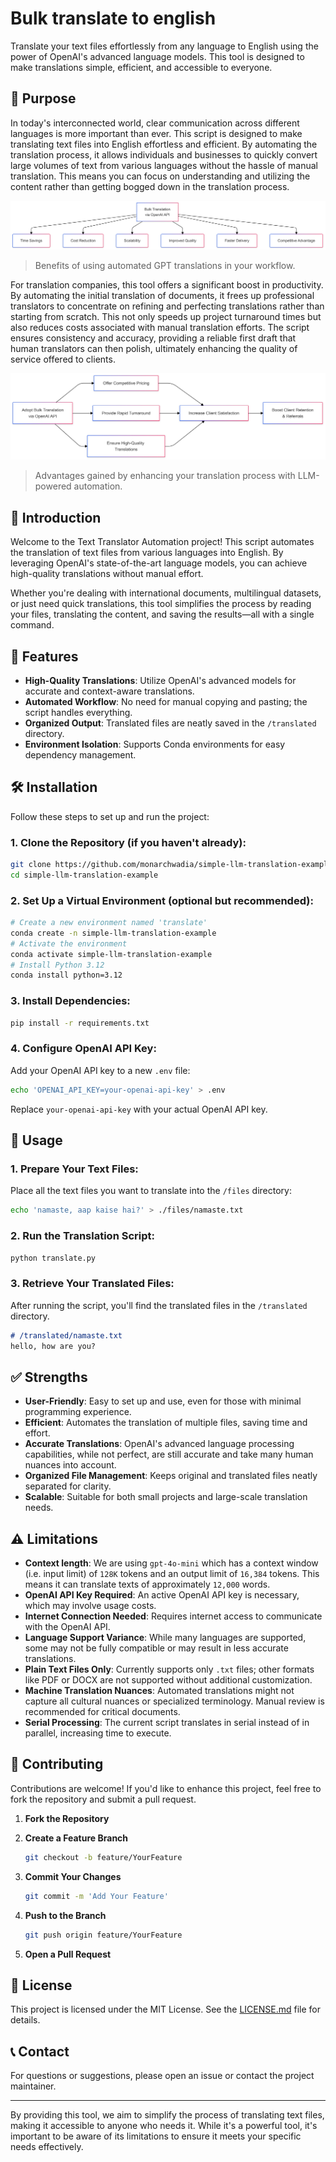 # Bulk translate to english

Translate your text files effortlessly from any language to English using the power of OpenAI's advanced language models. This tool is designed to make translations simple, efficient, and accessible to everyone.

## 🎯 Purpose

In today's interconnected world, clear communication across different languages is more important than ever. This script is designed to make translating text files into English effortless and efficient. By automating the translation process, it allows individuals and businesses to quickly convert large volumes of text from various languages without the hassle of manual translation. This means you can focus on understanding and utilizing the content rather than getting bogged down in the translation process.

![Benefits of using automated GPT translations in your workflow](./imgs/feb4a992-0ac4-411b-869b-92da1e10352a-1.png)
> Benefits of using automated GPT translations in your workflow.

For translation companies, this tool offers a significant boost in productivity. By automating the initial translation of documents, it frees up professional translators to concentrate on refining and perfecting translations rather than starting from scratch. This not only speeds up project turnaround times but also reduces costs associated with manual translation efforts. The script ensures consistency and accuracy, providing a reliable first draft that human translators can then polish, ultimately enhancing the quality of service offered to clients.

![Advantages of using LLM-powered automation in your translation process](./imgs/feb4a992-0ac4-411b-869b-92da1e10352a.png)
> Advantages gained by enhancing your translation process with LLM-powered automation.


## 📖 Introduction

Welcome to the Text Translator Automation project! This script automates the translation of text files from various languages into English. By leveraging OpenAI's state-of-the-art language models, you can achieve high-quality translations without manual effort.

Whether you're dealing with international documents, multilingual datasets, or just need quick translations, this tool simplifies the process by reading your files, translating the content, and saving the results—all with a single command.

## 🚀 Features

- **High-Quality Translations**: Utilize OpenAI's advanced models for accurate and context-aware translations.
- **Automated Workflow**: No need for manual copying and pasting; the script handles everything.
- **Organized Output**: Translated files are neatly saved in the `/translated` directory.
- **Environment Isolation**: Supports Conda environments for easy dependency management.

## 🛠 Installation

Follow these steps to set up and run the project:

### 1. **Clone the Repository** (if you haven't already):

```bash
git clone https://github.com/monarchwadia/simple-llm-translation-example.git
cd simple-llm-translation-example
```

### 2. **Set Up a Virtual Environment** (optional but recommended):

```bash
# Create a new environment named 'translate'
conda create -n simple-llm-translation-example
# Activate the environment
conda activate simple-llm-translation-example
# Install Python 3.12
conda install python=3.12
   ```

### 3. **Install Dependencies**:

```bash
pip install -r requirements.txt
```

### 4. **Configure OpenAI API Key**:

Add your OpenAI API key to a new `.env` file:

```bash
echo 'OPENAI_API_KEY=your-openai-api-key' > .env
```

Replace `your-openai-api-key` with your actual OpenAI API key.

## 📄 Usage

### 1. **Prepare Your Text Files**:

Place all the text files you want to translate into the `/files` directory:

```bash
echo 'namaste, aap kaise hai?' > ./files/namaste.txt
```

### 2. **Run the Translation Script**:

```bash
python translate.py
```

### 3. **Retrieve Your Translated Files**:

After running the script, you'll find the translated files in the `/translated` directory.

```md
# /translated/namaste.txt
hello, how are you?
```

## ✅ Strengths

- **User-Friendly**: Easy to set up and use, even for those with minimal programming experience.
- **Efficient**: Automates the translation of multiple files, saving time and effort.
- **Accurate Translations**: OpenAI's advanced language processing capabilities, while not perfect, are still accurate and take many human nuances into account.
- **Organized File Management**: Keeps original and translated files neatly separated for clarity.
- **Scalable**: Suitable for both small projects and large-scale translation needs.

## ⚠️ Limitations

- **Context length**: We are using `gpt-4o-mini` which has a context window (i.e. input limit) of `128K` tokens and an output limit of `16,384` tokens. This means it can translate texts of approximately `12,000` words.
- **OpenAI API Key Required**: An active OpenAI API key is necessary, which may involve usage costs.
- **Internet Connection Needed**: Requires internet access to communicate with the OpenAI API.
- **Language Support Variance**: While many languages are supported, some may not be fully compatible or may result in less accurate translations.
- **Plain Text Files Only**: Currently supports only `.txt` files; other formats like PDF or DOCX are not supported without additional customization.
- **Machine Translation Nuances**: Automated translations might not capture all cultural nuances or specialized terminology. Manual review is recommended for critical documents.
- **Serial Processing**: The current script translates in serial instead of in parallel, increasing time to execute.

## 🤝 Contributing

Contributions are welcome! If you'd like to enhance this project, feel free to fork the repository and submit a pull request.

1. **Fork the Repository**

2. **Create a Feature Branch**

   ```bash
   git checkout -b feature/YourFeature
   ```

3. **Commit Your Changes**

   ```bash
   git commit -m 'Add Your Feature'
   ```

4. **Push to the Branch**

   ```bash
   git push origin feature/YourFeature
   ```

5. **Open a Pull Request**

## 📜 License

This project is licensed under the MIT License. See the [LICENSE.md](LICENSE.md) file for details.

## 📞 Contact

For questions or suggestions, please open an issue or contact the project maintainer.

---

By providing this tool, we aim to simplify the process of translating text files, making it accessible to anyone who needs it. While it's a powerful tool, it's important to be aware of its limitations to ensure it meets your specific needs effectively.
